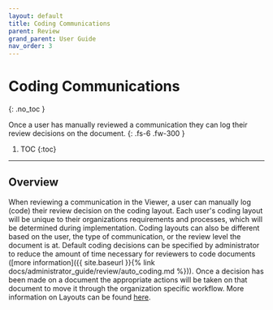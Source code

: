 ```yaml
---
layout: default
title: Coding Communications
parent: Review
grand_parent: User Guide
nav_order: 3
---
```


# Coding Communications
{: .no_toc }

Once a user has manually reviewed a communication they can log their review decisions on the document.
{: .fs-6 .fw-300 }

1. TOC
{:toc}

---

## Overview
When reviewing a communication in the Viewer, a user can manually log (code) their review decision on the coding layout. Each user's coding layout will be unique to their organizations requirements and processes, which will be determined during implementation. Coding layouts can also be different based on the user, the type of communication, or the review level the document is at. Default coding decisions can be specified by administrator to reduce the amount of time necessary for reviewers to code documents ([more information]({{ site.baseurl }}{% link docs/administrator_guide/review/auto_coding.md %})). Once a decision has been made on a document the appropriate actions will be taken on that document to move it through the organization specific workflow. More information on Layouts can be found [here](https://help.relativity.com/RelativityOne/Content/Relativity/Layouts/Layouts.htm?Highlight=layouts).
